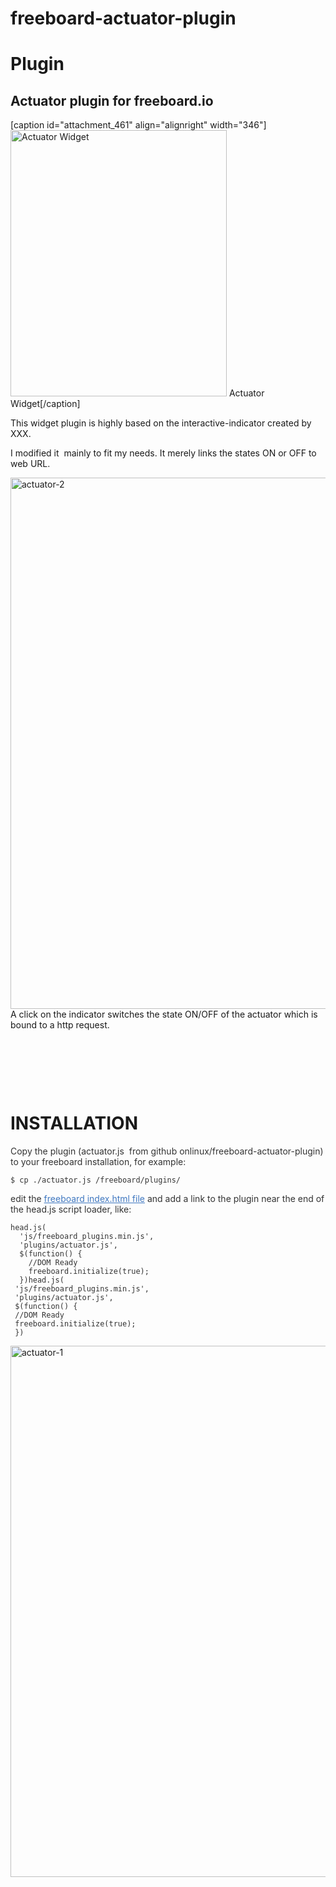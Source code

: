 # freeboard-actuator-plugin
<h1>Plugin</h1>
<h2>Actuator plugin for freeboard.io</h2>
[caption id="attachment_461" align="alignright" width="346"]<a href="http://blog.onlinux.fr/wp-content/uploads/2016/09/actuator-3.png"><img class="wp-image-461 size-full" src="http://blog.onlinux.fr/wp-content/uploads/2016/09/actuator-3.png" alt="Actuator Widget" width="346" height="426" /></a> Actuator Widget[/caption]

This widget plugin is highly based on the interactive-indicator created by XXX.

I modified it  mainly to fit my needs. It merely links the states ON or OFF to web URL.

<a href="http://blog.onlinux.fr/wp-content/uploads/2016/09/actuator-2.png"><img class="alignleft size-full wp-image-460" src="http://blog.onlinux.fr/wp-content/uploads/2016/09/actuator-2.png" alt="actuator-2" width="965" height="850" /></a>A click on the indicator switches the state ON/OFF of the actuator which is bound to a http request.

&nbsp;

&nbsp;

&nbsp;
<h1>INSTALLATION</h1>
<p style="color: #333333;">Copy the plugin (actuator.js  from github onlinux/freeboard-actuator-plugin) to your freeboard installation, for example:</p>

<pre style="color: #333333;"><code>$ cp ./actuator.js /freeboard/plugins/
</code></pre>
<p style="color: #333333;">edit the <a style="color: #4078c0;" href="https://github.com/Freeboard/freeboard/blob/master/index.html#L14">freeboard index.html file</a> and add a link to the plugin near the end of the head.js script loader, like:</p>

<pre style="color: #333333;"><code>head.js(
  'js/freeboard_plugins.min.js',
  'plugins/actuator.js',
  $(function() {
    //DOM Ready
    freeboard.initialize(true);
  })head.js(
 'js/freeboard_plugins.min.js',
 'plugins/actuator.js',
 $(function() {
 //DOM Ready
 freeboard.initialize(true);
 })</code></pre>
<a href="http://blog.onlinux.fr/wp-content/uploads/2016/09/actuator-1.png"><img class="alignleft size-full wp-image-459" src="http://blog.onlinux.fr/wp-content/uploads/2016/09/actuator-1.png" alt="actuator-1" width="965" height="850" /></a>

